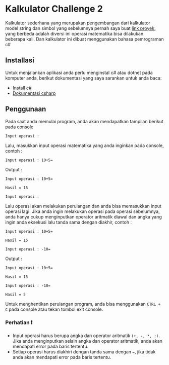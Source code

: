 # Kalkulator Challenge 2
Kalkulator sederhana yang merupakan pengembangan dari kalkulator model string dan simbol yang sebelumnya pernah saya buat [link proyek](https://github.com/sulthonaw/kalkulator-model-string-dan-simbol), yang berbeda adalah diversi ini operasi matematika bisa dilakukan beberapa kali. Dan kalkulator ini dibuat menggunakan bahasa pemrograman c#

## Installasi
Untuk menjalankan aplikasi anda perlu menginstal c# atau dotnet pada komputer anda, berikut dokumentasi yang saya sarankan untuk anda baca:
- [Install c#](https://www.petanikode.com/cs-windows/)
- [Dokumentasi csharp](https://learn.microsoft.com/en-us/dotnet/csharp/)

## Penggunaan
Pada saat anda memulai program, anda akan mendapatkan tampilan berikut pada console
```
Input operasi :
```

Lalu, masukkan input operasi matematika yang anda inginkan pada console, contoh :
```
Input operasi : 10+5=
```
Output : 
```
Input operasi : 10+5=

Hasil = 15

Input operasi : 
```
Lalu operasi akan melakukan perulangan dan anda bisa memasukkan input operasi lagi. Jika anda ingin melakukan operasi pada operasi sebelumnya, anda hanya cukup menginputkan operator aritmatik diawal dan angka yang ingin anda eksekusi lalu tanda sama dengan diakhir, contoh :
```
Input operasi : 10+5=

Hasil = 15

Input operasi : -10=
```
Output :
```
Input operasi : 10+5=

Hasil = 15

Input operasi : -10=

Hasil = 5
```
Untuk menghentikan perulangan program, anda bisa menggunakan `CTRL + C` pada console atau tekan tombol exit console.
### Perhatian ❗
- Input operasi harus berupa angka dan operator aritmatik `(+, -, *, :)`. Jika anda menginputkan selain angka dan operator aritmatik, anda akan mendapati error pada baris tertentu.
- Setiap operasi harus diakhiri dengan tanda sama dengan `=`, jika tidak anda akan mendapati error pada baris tertentu.
